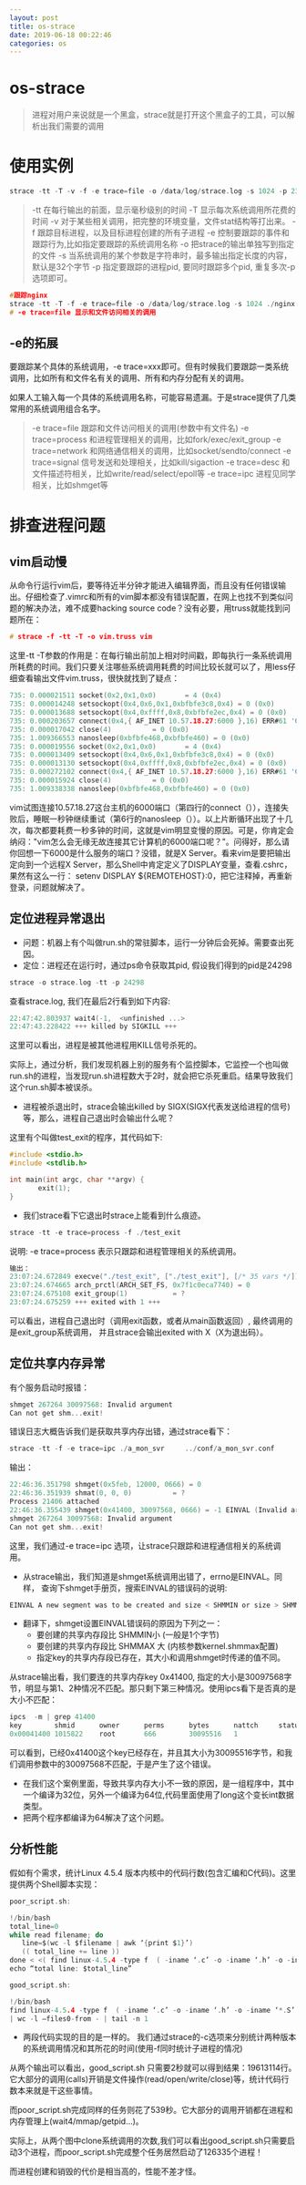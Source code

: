 ```yaml
--- 
layout: post 
title: os-strace 
date: 2019-06-18 00:22:46 
categories: os 
---
```

# os-strace
> 进程对用户来说就是一个黑盒，strace就是打开这个黑盒子的工具，可以解析出我们需要的调用

# 使用实例
```c
strace -tt -T -v -f -e trace=file -o /data/log/strace.log -s 1024 -p 23489
```
> -tt 在每行输出的前面，显示毫秒级别的时间
-T 显示每次系统调用所花费的时间
-v 对于某些相关调用，把完整的环境变量，文件stat结构等打出来。
-f 跟踪目标进程，以及目标进程创建的所有子进程
-e 控制要跟踪的事件和跟踪行为,比如指定要跟踪的系统调用名称
-o 把strace的输出单独写到指定的文件
-s 当系统调用的某个参数是字符串时，最多输出指定长度的内容，默认是32个字节
-p 指定要跟踪的进程pid, 要同时跟踪多个pid, 重复多次-p选项即可。

```c
#跟踪nginx
strace -tt -T -f -e trace=file -o /data/log/strace.log -s 1024 ./nginx
# -e trace=file 显示和文件访问相关的调用
```

## -e的拓展
要跟踪某个具体的系统调用，-e trace=xxx即可。但有时候我们要跟踪一类系统调用，比如所有和文件名有关的调用、所有和内存分配有关的调用。    

如果人工输入每一个具体的系统调用名称，可能容易遗漏。于是strace提供了几类常用的系统调用组合名字。
> -e trace=file     跟踪和文件访问相关的调用(参数中有文件名)
-e trace=process  和进程管理相关的调用，比如fork/exec/exit_group
-e trace=network  和网络通信相关的调用，比如socket/sendto/connect
-e trace=signal    信号发送和处理相关，比如kill/sigaction
-e trace=desc  和文件描述符相关，比如write/read/select/epoll等
-e trace=ipc 进程见同学相关，比如shmget等



# 排查进程问题
## vim启动慢
从命令行运行vim后，要等待近半分钟才能进入编辑界面，而且没有任何错误输出。仔细检查了.vimrc和所有的vim脚本都没有错误配置，在网上也找不到类似问题的解决办法，难不成要hacking source code？没有必要，用truss就能找到问题所在：
```c
# strace -f -tt -T -o vim.truss vim
```
这里-tt -T参数的作用是：在每行输出前加上相对时间戳，即每执行一条系统调用所耗费的时间。我们只要关注哪些系统调用耗费的时间比较长就可以了，用less仔细查看输出文件vim.truss，很快就找到了疑点：
```c
735: 0.000021511 socket(0x2,0x1,0x0)       = 4 (0x4)
735: 0.000014248 setsockopt(0x4,0x6,0x1,0xbfbfe3c8,0x4) = 0 (0x0)
735: 0.000013688 setsockopt(0x4,0xffff,0x8,0xbfbfe2ec,0x4) = 0 (0x0)
735: 0.000203657 connect(0x4,{ AF_INET 10.57.18.27:6000 },16) ERR#61 'Connection refused'
735: 0.000017042 close(4)          = 0 (0x0)
735: 1.009366553 nanosleep(0xbfbfe468,0xbfbfe460) = 0 (0x0)
735: 0.000019556 socket(0x2,0x1,0x0)       = 4 (0x4)
735: 0.000013409 setsockopt(0x4,0x6,0x1,0xbfbfe3c8,0x4) = 0 (0x0)
735: 0.000013130 setsockopt(0x4,0xffff,0x8,0xbfbfe2ec,0x4) = 0 (0x0)
735: 0.000272102 connect(0x4,{ AF_INET 10.57.18.27:6000 },16) ERR#61 'Connection refused'
735: 0.000015924 close(4)          = 0 (0x0)
735: 1.009338338 nanosleep(0xbfbfe468,0xbfbfe460) = 0 (0x0)
```
vim试图连接10.57.18.27这台主机的6000端口（第四行的connect（）），连接失败后，睡眠一秒钟继续重试（第6行的nanosleep（））。以上片断循环出现了十几次，每次都要耗费一秒多钟的时间，这就是vim明显变慢的原因。可是，你肯定会纳闷："vim怎么会无缘无故连接其它计算机的6000端口呢？"。问得好，那么请你回想一下6000是什么服务的端口？没错，就是X Server。看来vim是要把输出定向到一个远程X Server，那么Shell中肯定定义了DISPLAY变量，查看.cshrc，果然有这么一行： setenv DISPLAY ${REMOTEHOST}:0，把它注释掉，再重新登录，问题就解决了。

## 定位进程异常退出
* 问题：机器上有个叫做run.sh的常驻脚本，运行一分钟后会死掉。需要查出死因。
* 定位：进程还在运行时，通过ps命令获取其pid, 假设我们得到的pid是24298
```c
strace -o strace.log -tt -p 24298
```
查看strace.log, 我们在最后2行看到如下内容:
```c
22:47:42.803937 wait4(-1,  <unfinished ...>
22:47:43.228422 +++ killed by SIGKILL +++
```
这里可以看出，进程是被其他进程用KILL信号杀死的。    

实际上，通过分析，我们发现机器上别的服务有个监控脚本，它监控一个也叫做run.sh的进程，当发现run.sh进程数大于2时，就会把它杀死重启。结果导致我们这个run.sh脚本被误杀。    

* 进程被杀退出时，strace会输出killed by SIGX(SIGX代表发送给进程的信号)等，那么，进程自己退出时会输出什么呢？    

这里有个叫做test_exit的程序，其代码如下:

```c
#include <stdio.h>
#include <stdlib.h>

int main(int argc, char **argv) {
       exit(1);
}
```
* 我们strace看下它退出时strace上能看到什么痕迹。

```c
strace -tt -e trace=process -f ./test_exit
```
说明: -e trace=process 表示只跟踪和进程管理相关的系统调用。

```c
输出：
23:07:24.672849 execve("./test_exit", ["./test_exit"], [/* 35 vars */]) = 0
23:07:24.674665 arch_prctl(ARCH_SET_FS, 0x7f1c0eca7740) = 0
23:07:24.675108 exit_group(1)           = ?
23:07:24.675259 +++ exited with 1 +++
```
可以看出，进程自己退出时（调用exit函数，或者从main函数返回）, 最终调用的是exit_group系统调用， 并且strace会输出exited with X（X为退出码）。

## 定位共享内存异常
有个服务启动时报错：
```c
shmget 267264 30097568: Invalid argument
Can not get shm...exit!
```
错误日志大概告诉我们是获取共享内存出错，通过strace看下：
```c
strace -tt -f -e trace=ipc ./a_mon_svr     ../conf/a_mon_svr.conf
```
输出：
```c
22:46:36.351798 shmget(0x5feb, 12000, 0666) = 0
22:46:36.351939 shmat(0, 0, 0)          = ?
Process 21406 attached
22:46:36.355439 shmget(0x41400, 30097568, 0666) = -1 EINVAL (Invalid argument)
shmget 267264 30097568: Invalid argument
Can not get shm...exit!
```
这里，我们通过-e trace=ipc 选项，让strace只跟踪和进程通信相关的系统调用。    

* 从strace输出，我们知道是shmget系统调用出错了，errno是EINVAL。同样， 查询下shmget手册页，搜索EINVAL的错误码的说明:
```c
EINVAL A new segment was to be created and size < SHMMIN or size > SHMMAX, or no new segment was to be created, a segment with given key existed, but size is greater than the size of that segment
```
* 翻译下，shmget设置EINVAL错误码的原因为下列之一：
    * 要创建的共享内存段比 SHMMIN小 (一般是1个字节)
    * 要创建的共享内存段比 SHMMAX 大 (内核参数kernel.shmmax配置)
    * 指定key的共享内存段已存在，其大小和调用shmget时传递的值不同。

从strace输出看，我们要连的共享内存key 0x41400, 指定的大小是30097568字节，明显与第1、2种情况不匹配。那只剩下第三种情况。使用ipcs看下是否真的是大小不匹配：
```c
ipcs  -m | grep 41400
key        shmid      owner      perms      bytes      nattch     status    
0x00041400 1015822    root       666        30095516   1
```
可以看到，已经0x41400这个key已经存在，并且其大小为30095516字节，和我们调用参数中的30097568不匹配，于是产生了这个错误。

* 在我们这个案例里面，导致共享内存大小不一致的原因，是一组程序中，其中一个编译为32位，另外一个编译为64位,代码里面使用了long这个变长int数据类型。
* 把两个程序都编译为64解决了这个问题。

## 分析性能
假如有个需求，统计Linux 4.5.4 版本内核中的代码行数(包含汇编和C代码)。这里提供两个Shell脚本实现：
```c
poor_script.sh:

!/bin/bash
total_line=0
while read filename; do
   line=$(wc -l $filename | awk ‘{print $1}’)
   (( total_line += line ))
done < <( find linux-4.5.4 -type f  ( -iname ‘.c’ -o -iname ‘.h’ -o -iname ‘*.S’ ) )
echo “total line: $total_line”
```

```c
good_script.sh:

!/bin/bash
find linux-4.5.4 -type f  ( -iname ‘.c’ -o -iname ‘.h’ -o -iname ‘*.S’ ) -print0 \
| wc -l —files0-from - | tail -n 1
```
* 两段代码实现的目的是一样的。 我们通过strace的-c选项来分别统计两种版本的系统调用情况和其所花的时间(使用-f同时统计子进程的情况)

从两个输出可以看出，good_script.sh 只需要2秒就可以得到结果：19613114行。它大部分的调用(calls)开销是文件操作(read/open/write/close)等，统计代码行数本来就是干这些事情。

而poor_script.sh完成同样的任务则花了539秒。它大部分的调用开销都在进程和内存管理上(wait4/mmap/getpid…)。

实际上，从两个图中clone系统调用的次数,我们可以看出good_script.sh只需要启动3个进程，而poor_script.sh完成整个任务居然启动了126335个进程！

而进程创建和销毁的代价是相当高的，性能不差才怪。
